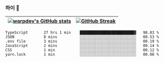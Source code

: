 
### 하이 👋
[![warpdev's GitHub stats](https://github-readme-stats.vercel.app/api?username=warpdev&show_icons=true&theme=vue-dark)](#) |[![GitHub Streak](https://github-readme-streak-stats.herokuapp.com/?user=warpdev&theme=dark)](#)
--- | --- |
<!--START_SECTION:waka-->

```text
TypeScript       27 hrs 1 min    ████████████████████████▓   98.83 %
JSON             8 mins          ░░░░░░░░░░░░░░░░░░░░░░░░░   00.53 %
.env file        3 mins          ░░░░░░░░░░░░░░░░░░░░░░░░░   00.19 %
JavaScript       2 mins          ░░░░░░░░░░░░░░░░░░░░░░░░░   00.14 %
CSS              1 min           ░░░░░░░░░░░░░░░░░░░░░░░░░   00.12 %
yarn.lock        1 min           ░░░░░░░░░░░░░░░░░░░░░░░░░   00.08 %
```

<!--END_SECTION:waka-->

<!--
**warpdev/warpdev** is a ✨ _special_ ✨ repository because its `README.md` (this file) appears on your GitHub profile.

Here are some ideas to get you started:

- 🔭 I’m currently working on ...
- 🌱 I’m currently learning ...
- 👯 I’m looking to collaborate on ...
- 🤔 I’m looking for help with ...
- 💬 Ask me about ...
- 📫 How to reach me: ...
- 😄 Pronouns: ...
- ⚡ Fun fact: ...
-->
